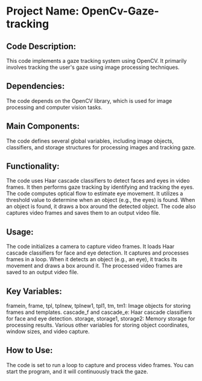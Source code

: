 # Project Name: OpenCv-Gaze-tracking

## Code Description:
This code implements a gaze tracking system using OpenCV. It primarily involves tracking the user's gaze using image processing techniques.

## Dependencies:
The code depends on the OpenCV library, which is used for image processing and computer vision tasks.

## Main Components:
The code defines several global variables, including image objects, classifiers, and storage structures for processing images and tracking gaze.

## Functionality:
The code uses Haar cascade classifiers to detect faces and eyes in video frames.
It then performs gaze tracking by identifying and tracking the eyes.
The code computes optical flow to estimate eye movement.
It utilizes a threshold value to determine when an object (e.g., the eyes) is found.
When an object is found, it draws a box around the detected object.
The code also captures video frames and saves them to an output video file.

## Usage:
The code initializes a camera to capture video frames.
It loads Haar cascade classifiers for face and eye detection.
It captures and processes frames in a loop.
When it detects an object (e.g., an eye), it tracks its movement and draws a box around it.
The processed video frames are saved to an output video file.

## Key Variables:
framein, frame, tpl, tplnew, tplnew1, tpl1, tm, tm1: Image objects for storing frames and templates.
cascade_f and cascade_e: Haar cascade classifiers for face and eye detection.
storage, storage1, storage2: Memory storage for processing results.
Various other variables for storing object coordinates, window sizes, and video capture.

## How to Use:
The code is set to run a loop to capture and process video frames.
You can start the program, and it will continuously track the gaze.
